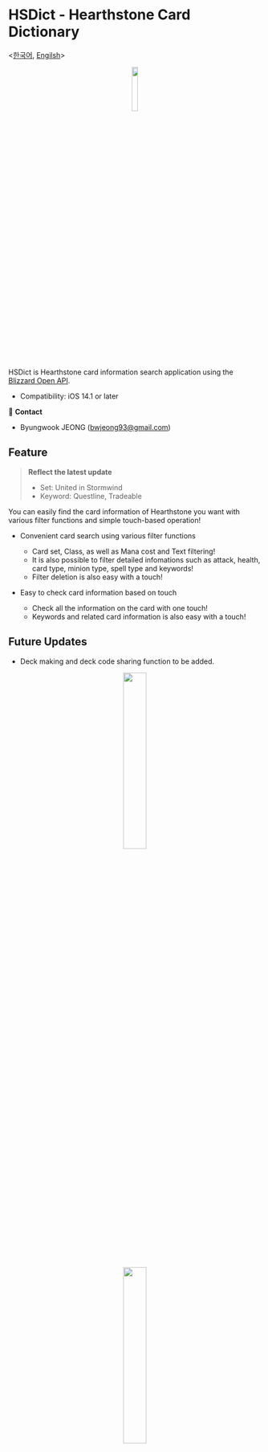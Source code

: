 # HSDict - Hearthstone Card Dictionary

<[한국어](https://github.com/bwJeong/HSDict), [Engilsh](https://github.com/bwJeong/HSDict/blob/main/English.md)>

<p align="center"><img src="https://user-images.githubusercontent.com/54430715/119004391-7b1d1280-b9c9-11eb-87c2-f8b0ba32e521.png" width="15%" height="15%"></p>

HSDict is Hearthstone card information search application using the [Blizzard Open API](https://develop.battle.net/).

- Compatibility: iOS 14.1 or later

📧 **Contact** 
- Byungwook JEONG (<bwjeong93@gmail.com>)

## Feature

> **Reflect the latest update**
> - Set: United in Stormwind
> - Keyword: Questline, Tradeable

You can easily find the card information of Hearthstone you want with various filter functions and simple touch-based operation!

- Convenient card search using various filter functions
  - Card set, Class, as well as Mana cost and Text filtering!
  - It is also possible to filter detailed infomations such as attack, health, card type, minion type, spell type and keywords!
  - Filter deletion is also easy with a touch!

- Easy to check card information based on touch
  - Check all the information on the card with one touch!
  - Keywords and related card information is also easy with a touch!

## Future Updates
- Deck making and deck code sharing function to be added.

<p align="center"><img src="https://user-images.githubusercontent.com/54430715/118241489-2bc17880-b4d7-11eb-831c-1b4ffe8344a0.png" width="30%" height="30%"></p>
<p align="center"><img src="https://user-images.githubusercontent.com/54430715/118242132-f23d3d00-b4d7-11eb-92c2-d400f001fe7c.png" width="30%" height="30%"></p>
